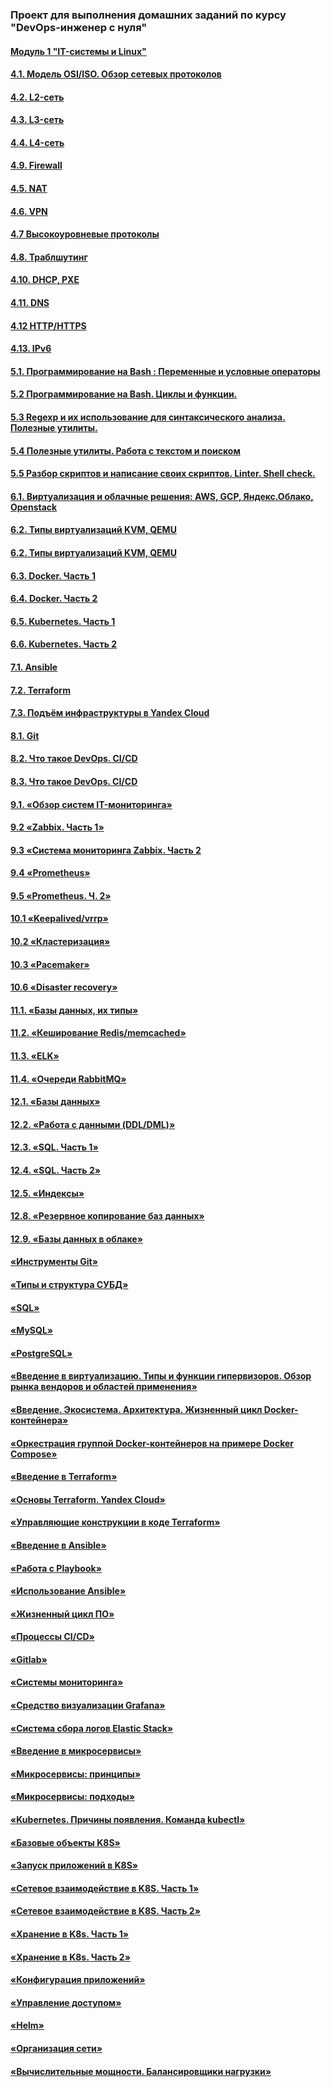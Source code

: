 ### Проект для выполнения домашних заданий по курсу "DevOps-инженер с нуля"

#### [Модуль 1 "IT-системы и Linux"](/Module1 "README.MD")

#### [4.1. Модель OSI/ISO. Обзор сетевых протоколов](/lesson1 "readme.md")
#### [4.2. L2-сеть](/lesson2 "readme.md")
#### [4.3. L3-сеть](/lesson3 "readme.md")
#### [4.4. L4-сеть](/lesson4 "readme.md")
#### [4.9. Firewall](/lesson5 "readme.md")
#### [4.5. NAT](/lesson6 "readme.md")
#### [4.6. VPN](/lesson7 "readme.md")
#### [4.7 Высокоуровневые протоколы](/lesson8 "readme.md")
#### [4.8. Траблшутинг](/lesson9 "readme.md")
#### [4.10. DHCP, PXE](/lesson10 "readme.md")
#### [4.11. DNS](/lesson11 "readme.md")
#### [4.12 HTTP/HTTPS](/lesson12 "readme.md")
#### [4.13. IPv6](/lesson13 "readme.md")
#### [5.1. Программирование на Bash : Переменные и условные операторы](/lesson14 "readme.md")
#### [5.2 Программирование на Bash. Циклы и функции.](/lesson15 "readme.md")
#### [5.3 Regexp и их использование для синтаксического анализа. Полезные утилиты.](/Lesson16 "readme.md")
#### [5.4 Полезные утилиты. Работа с текстом и поиском](/lesson17 "readme.md")
#### [5.5 Разбор скриптов и написание своих скриптов. Linter. Shell check.](/lesson18 "readme.md")

#### [6.1. Виртуализация и облачные решения: AWS, GCP, Яндекс.Облако, Openstack](/lesson6_1  "readme.md")
#### [6.2. Типы виртуализаций KVM, QEMU](/lesson6_2  "readme.md")
#### [6.2. Типы виртуализаций KVM, QEMU](/lesson6_2  "readme.md")
#### [6.3. Docker. Часть 1](/lesson6_3  "readme.md")
#### [6.4. Docker. Часть 2](/lesson6_4  "readme.md")
#### [6.5. Kubernetes. Часть 1](/lesson6_5  "readme.md")
#### [6.6. Kubernetes. Часть 2](/lesson6_6  "readme.md")

#### [7.1. Ansible](/lesson7_1  "readme.md")
#### [7.2. Terraform](/lesson7_2  "readme.md")
#### [7.3. Подъём инфраструктуры в Yandex Cloud](/lesson7_3  "readme.md")

#### [8.1. Git](/lesson8_1  "readme.md")
#### [8.2. Что такое DevOps. СI/СD](/lesson8_2  "readme.md")
#### [8.3. Что такое DevOps. СI/СD](/lesson8_3  "readme.md")

#### [9.1. «Обзор систем IT-мониторинга»](/lesson9_1  "readme.md")
#### [9.2 «Zabbix. Часть 1»](/lesson9_2  "readme.md")
#### [9.3 «Система мониторинга Zabbix. Часть 2](/lesson9_3  "readme.md")
#### [9.4 «Prometheus»](/lesson9_4  "readme.md")
#### [9.5 «Prometheus. Ч. 2»](/lesson9_5  "readme.md")

#### [10.1 «Keepalived/vrrp»](/lesson10_1  "readme.md")
#### [10.2 «Кластеризация»](/lesson10_2  "readme.md")
#### [10.3 «Pacemaker»](/lesson10_3  "readme.md")
#### [10.6 «Disaster recovery»](/lesson10_6  "readme.md")

#### [11.1. «Базы данных, их типы»](/lesson11_1  "readme.md")
#### [11.2. «Кеширование Redis/memcached»](/lesson11_2  "readme.md")
#### [11.3. «ELK»](/lesson11_3  "readme.md")
#### [11.4. «Очереди RabbitMQ»](/lesson11_4  "readme.md")

#### [12.1. «Базы данных»](/lesson12_1  "readme.md")
#### [12.2. «Работа с данными (DDL/DML)»](/lesson12_2  "readme.md")
#### [12.3. «SQL. Часть 1»](/lesson12_3  "readme.md")
#### [12.4. «SQL. Часть 2»](/lesson12_4  "readme.md")
#### [12.5. «Индексы»](/lesson12_5  "readme.md")

#### [12.8. «Резервное копирование баз данных»](/lesson12_8  "readme.md")
#### [12.9. «Базы данных в облаке»](/lesson12_9  "readme.md")

#### [«Инструменты Git»](/lesson02_04  "readme.md")

#### [«Типы и структура СУБД»](/lesson06_01  "readme.md")
#### [«SQL»](/lesson06_03  "readme.md")
#### [«MySQL»](/lesson06_04  "readme.md")
#### [«PostgreSQL»](/lesson06_05  "readme.md")

#### [«Введение в виртуализацию. Типы и функции гипервизоров. Обзор рынка вендоров и областей применения»](/lesson05_02  "readme.md")
#### [«Введение. Экосистема. Архитектура. Жизненный цикл Docker-контейнера»](/05-virt-03-docker  "readme.md")
#### [«Оркестрация группой Docker-контейнеров на примере Docker Compose»](/05-virt-04-docker-compose  "readme.md")

#### [«Введение в Terraform»](/hw-01  "readme.md")
#### [«Основы Terraform. Yandex Cloud»](/hw-02  "readme.md")
#### [«Управляющие конструкции в коде Terraform»](/terraform-03  "readme.md")

#### [«Введение в Ansible»](/08-ansible-01-base "readme.md")
#### [«Работа с Playbook»](/08-ansible-02-playbook "readme.md")
#### [«Использование Ansible»](/08-ansible-03-yandex "readme.md")

#### [«Жизненный цикл ПО»](/09-ci-01-intro "readme.md")
#### [«Процессы CI/CD»](/09-ci-03-cicd "readme.md")
#### [«Gitlab»](/09-ci-06-gitlab "readme.md")

#### [«Системы мониторинга»](/10-monitoring-02-systems "readme.md")
#### [«Средство визуализации Grafana»](/10-monitoring-03-grafana "readme.md")
#### [«Система сбора логов Elastic Stack»](/10-monitoring-04-elk "readme.md")

#### [«Введение в микросервисы»](/11-microservices-01-intro "readme.md")
#### [«Микросервисы: принципы»](/11-microservices-02-principles "readme.md")
#### [«Микросервисы: подходы»](/11-microservices-03-approaches "readme.md")

#### [«Kubernetes. Причины появления. Команда kubectl»](/kube1_1 "readme.md")
#### [«Базовые объекты K8S»](/kube1_2 "readme.md")
#### [«Запуск приложений в K8S»](/kube1_3 "readme.md")
#### [«Сетевое взаимодействие в K8S. Часть 1»](/kube1_4 "readme.md")
#### [«Сетевое взаимодействие в K8S. Часть 2»](/kube1_5 "readme.md")
#### [«Хранение в K8s. Часть 1»](/kube1_6 "readme.md")
#### [«Хранение в K8s. Часть 2»](/kube1_7 "readme.md")
#### [«Конфигурация приложений»](/kube1_8 "readme.md")
#### [«Управление доступом»](/kube1_9 "readme.md")
#### [«Helm»](/kube1_10 "readme.md")

#### [«Организация сети»](/cloud_02 "readme.md")
#### [«Вычислительные мощности. Балансировщики нагрузки»](/cloud_01 "readme.md")



